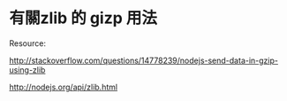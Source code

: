有關zlib 的 gizp 用法
=============
Resource:

http://stackoverflow.com/questions/14778239/nodejs-send-data-in-gzip-using-zlib

http://nodejs.org/api/zlib.html